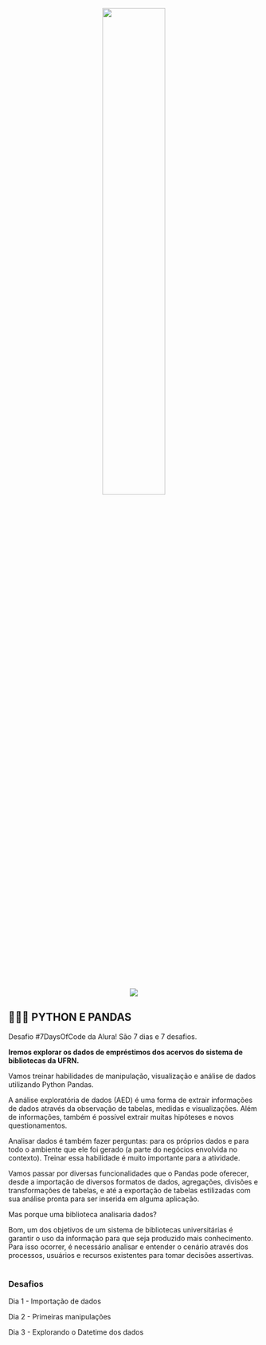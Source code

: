 <p align="center">
  <img src="https://github.com/letpires/7DaysOfCodeSpotifyML/blob/main/7daysofcode_logo.png" width=50% >
</p>

<p align="center">
<img src="https://img.shields.io/static/v1?label=Status&message=EM_ANDAMENTO&color=blue&style=for-the-badge"/>
</p>

<h2 align="left">
  👩🏻‍💻 PYTHON E PANDAS
</h2>

Desafio #7DaysOfCode da Alura! São 7 dias e 7 desafios. 

**Iremos explorar os dados de empréstimos dos acervos do sistema de bibliotecas da UFRN.**

Vamos treinar habilidades de manipulação, visualização e análise de dados utilizando Python Pandas.

A análise exploratória de dados (AED) é uma forma de extrair informações de dados através da observação de tabelas, medidas e visualizações. Além de informações, também é possível extrair muitas hipóteses e novos questionamentos.

Analisar dados é também fazer perguntas: para os próprios dados e para todo o ambiente que ele foi gerado (a parte do negócios envolvida no contexto). Treinar essa habilidade é muito importante para a atividade.

Vamos passar por diversas funcionalidades que o Pandas pode oferecer, desde a importação de diversos formatos de dados, agregações, divisões e transformações de tabelas, e até a exportação de tabelas estilizadas com sua análise pronta para ser inserida em alguma aplicação.

Mas porque uma biblioteca analisaria dados?

Bom, um dos objetivos de um sistema de bibliotecas universitárias é garantir o uso da informação para que seja produzido mais conhecimento. Para isso ocorrer, é necessário analisar e entender o cenário através dos processos, usuários e recursos existentes para tomar decisões assertivas.


#

### Desafios

Dia 1 - Importação de dados

Dia 2 - Primeiras manipulações

Dia 3 - Explorando o Datetime dos dados




